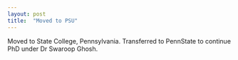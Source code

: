 ```yaml
---
layout: post
title:  "Moved to PSU"
---
```

Moved to State College, Pennsylvania. Transferred to PennState  to continue PhD under Dr Swaroop Ghosh.
